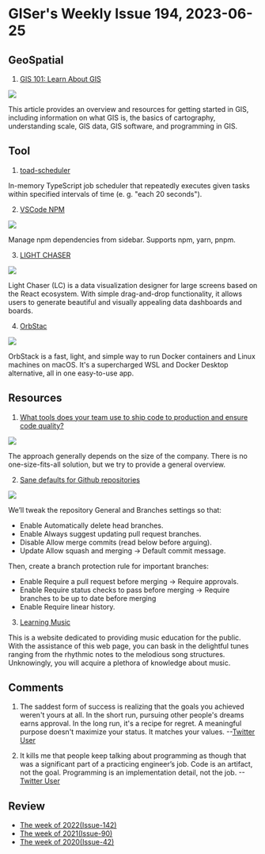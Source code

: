 # GISer's Weekly Issue 194, 2023-06-25

## GeoSpatial

1. [GIS 101: Learn About GIS](https://www.gislounge.com/gis-essentials/)

![](https://www.gislounge.com/wp-content/uploads/2015/05/image4-geoplanner.png)

This article provides an overview and resources for getting started in GIS, including information on what GIS is, the basics of cartography, understanding scale, GIS data, GIS software, and programming in GIS.

## Tool

1. [toad-scheduler](https://github.com/kibertoad/toad-scheduler)

In-memory TypeScript job scheduler that repeatedly executes given tasks within specified intervals of time (e. g. "each 20 seconds").

2. [VSCode NPM](https://marketplace.visualstudio.com/items?itemName=idered.npm)

![](https://i.imgur.com/Znvqflw.gif)

Manage npm dependencies from sidebar. Supports npm, yarn, pnpm.

3. [LIGHT CHASER](https://github.com/xiaopujun/light-chaser)

![](https://camo.githubusercontent.com/816abba769b016778b7bfbe22582c55f18c10003e2cf3ebedd0ce16cdbcec961/68747470733a2f2f73322e6c6f6c692e6e65742f323032332f30362f32392f6f33324555677677437544504c7a6b2e676966)

Light Chaser (LC) is a data visualization designer for large screens based on the React ecosystem. With simple drag-and-drop functionality, it allows users to generate beautiful and visually appealing data dashboards and boards.

4. [OrbStac](https://orbstack.dev/)

![](https://orbstack.dev/_next/image?url=%2Fimg%2Fhero.png&w=1200&q=75)

OrbStack is a fast, light, and simple way to run Docker containers and Linux machines on macOS. It's a supercharged WSL and Docker Desktop alternative, all in one easy-to-use app.

## Resources

1. [What tools does your team use to ship code to production and ensure code quality?](https://blog.bytebytego.com/i/130740815/what-tools-does-your-team-use-to-ship-code-to-production-and-ensure-code-quality)

![](https://substackcdn.com/image/fetch/w_1456,c_limit,f_webp,q_auto:good,fl_progressive:steep/https%3A%2F%2Fsubstack-post-media.s3.amazonaws.com%2Fpublic%2Fimages%2F79b7490e-9f4a-4312-af89-eb0bed83ac6e_1280x1789.jpeg)

The approach generally depends on the size of the company. There is no one-size-fits-all solution, but we try to provide a general overview.

2. [Sane defaults for Github repositories](https://wiringbits.net/blog/github-repository-setup)

![](https://wiringbits.net/assets/posts/github-repository-setup/branch-list.png)

We’ll tweak the repository General and Branches settings so that:

- Enable Automatically delete head branches.
- Enable Always suggest updating pull request branches.
- Disable Allow merge commits (read below before arguing).
- Update Allow squash and merging -> Default commit message.

Then, create a branch protection rule for important branches:

- Enable Require a pull request before merging -> Require approvals.
- Enable Require status checks to pass before merging -> Require branches to be up to date before merging
- Enable Require linear history.

3. [Learning Music](https://learningmusic.ableton.com/)

This is a website dedicated to providing music education for the public. With the assistance of this web page, you can bask in the delightful tunes ranging from the rhythmic notes to the melodious song structures. Unknowingly, you will acquire a plethora of knowledge about music.

## Comments

1. The saddest form of success is realizing that the goals you achieved weren't yours at all. In the short run, pursuing other people's dreams earns approval. In the long run, it's a recipe for regret. A meaningful purpose doesn't maximize your status. It matches your values.
   --[Twitter User](https://nitter.net/AdamMGrant/status/1666824000130125824)

2. It kills me that people keep talking about programming as though that was a significant part of a practicing engineer’s job. Code is an artifact, not the goal. Programming is an implementation detail, not the job.
   --[Twitter User](https://nitter.net/tomerg/status/1672187773715922945)

## Review

- [The week of 2022(Issue-142)](../2022/issue-142.md)
- [The week of 2021(Issue-90)](../2021/issue-90.md)
- [The week of 2020(Issue-42)](../2020/issue-42.md)
